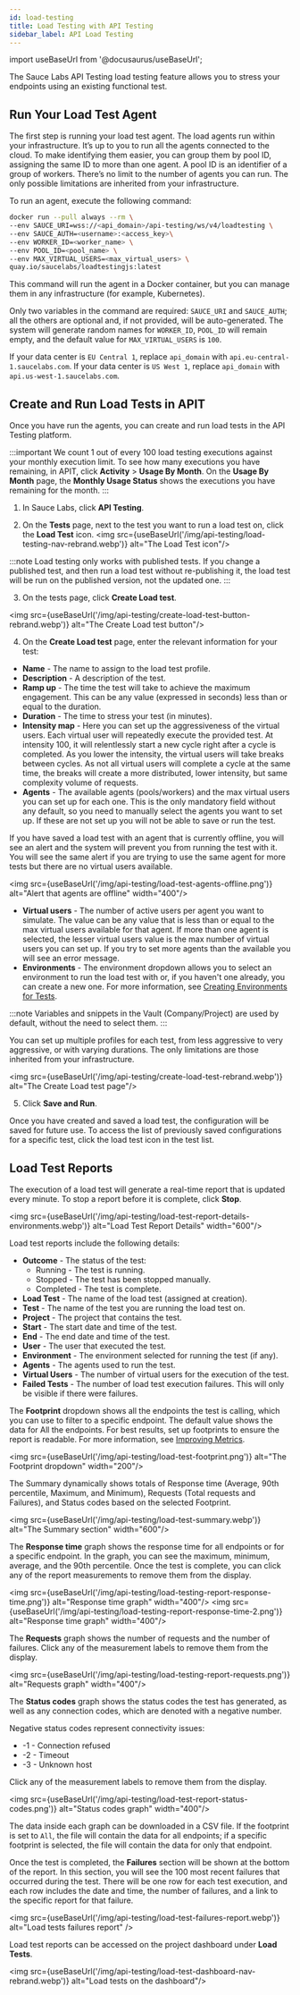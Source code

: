 ```yaml
---
id: load-testing
title: Load Testing with API Testing
sidebar_label: API Load Testing
---
```


import useBaseUrl from '@docusaurus/useBaseUrl';

The Sauce Labs API Testing load testing feature allows you to stress your endpoints using an existing functional test.

## Run Your Load Test Agent

The first step is running your load test agent. The load agents run within your infrastructure. It’s up to you to run all the agents connected to the cloud. To make identifying them easier, you can group them by pool ID, assigning the same ID to more than one agent. A pool ID is an identifier of a group of workers. There’s no limit to the number of agents you can run. The only possible limitations are inherited from your infrastructure.

To run an agent, execute the following command:

```bash
docker run --pull always --rm \
--env SAUCE_URI=wss://<api_domain>/api-testing/ws/v4/loadtesting \
--env SAUCE_AUTH=<username>:<access_key>\
--env WORKER_ID=<worker_name> \
--env POOL_ID=<pool_name> \
--env MAX_VIRTUAL_USERS=<max_virtual_users> \
quay.io/saucelabs/loadtestingjs:latest
```

This command will run the agent in a Docker container, but you can manage them in any infrastructure (for example, Kubernetes).

Only two variables in the command are required: `SAUCE_URI` and `SAUCE_AUTH`; all the others are optional and, if not provided, will be auto-generated. The system will generate random names for `WORKER_ID`, `POOL_ID` will remain empty, and the default value for `MAX_VIRTUAL_USERS` is `100`.

If your data center is `EU Central 1`, replace `api_domain` with `api.eu-central-1.saucelabs.com`. If your data center is `US West 1`, replace `api_domain` with `api.us-west-1.saucelabs.com`.

## Create and Run Load Tests in APIT

Once you have run the agents, you can create and run load tests in the API Testing platform.

:::important
We count 1 out of every 100 load testing executions against your monthly execution limit. To see how many executions you have remaining, in APIT, click **Activity** > **Usage By Month**. On the **Usage By Month** page, the **Monthly Usage Status** shows the executions you have remaining for the month.
:::

1. In Sauce Labs, click **API Testing**.

2. On the **Tests** page, next to the test you want to run a load test on, click the **Load Test** icon.
   <img src={useBaseUrl('/img/api-testing/load-testing-nav-rebrand.webp')} alt="The Load Test icon"/>

:::note
Load testing only works with published tests. If you change a published test, and then run a load test without re-publishing it, the load test will be run on the published version, not the updated one.
:::

3. On the tests page, click **Create Load test**.

<img src={useBaseUrl('/img/api-testing/create-load-test-button-rebrand.webp')} alt="The Create Load test button"/>

4. On the **Create Load test** page, enter the relevant information for your test:

- **Name** - The name to assign to the load test profile.
- **Description** - A description of the test.
- **Ramp up** - The time the test will take to achieve the maximum engagement. This can be any value (expressed in seconds) less than or equal to the duration.
- **Duration** - The time to stress your test (in minutes).
- **Intensity map** - Here you can set up the aggressiveness of the virtual users. Each virtual user will repeatedly execute the provided test. At intensity 100, it will relentlessly start a new cycle right after a cycle is completed. As you lower the intensity, the virtual users will take breaks between cycles. As not all virtual users will complete a cycle at the same time, the breaks will create a more distributed, lower intensity, but same complexity volume of requests.
- **Agents** - The available agents (pools/workers) and the max virtual users you can set up for each one. This is the only mandatory field without any default, so you need to manually select the agents you want to set up. If these are not set up you will not be able to save or run the test.

If you have saved a load test with an agent that is currently offline, you will see an alert and the system will prevent you from running the test with it. You will see the same alert if you are trying to use the same agent for more tests but there are no virtual users available.

<img src={useBaseUrl('/img/api-testing/load-test-agents-offline.png')} alt="Alert that agents are offline" width="400"/>

- **Virtual users** - The number of active users per agent you want to simulate. The value can be any value that is less than or equal to the max virtual users available for that agent. If more than one agent is selected, the lesser virtual users value is the max number of virtual users you can set up. If you try to set more agents than the available you will see an error message.
- **Environments** - The environment dropdown allows you to select an environment to run the load test with or, if you haven't one already, you can create a new one.
  For more information, see [Creating Environments for Tests](/api-testing/environments/).

:::note
Variables and snippets in the Vault (Company/Project) are used by default, without the need to select them.
:::

You can set up multiple profiles for each test, from less aggressive to very aggressive, or with varying durations. The only limitations are those inherited from your infrastructure.

<img src={useBaseUrl('/img/api-testing/create-load-test-rebrand.webp')} alt="The Create Load test page"/>

5. Click **Save and Run**.

Once you have created and saved a load test, the configuration will be saved for future use. To access the list of previously saved configurations for a specific test, click the load test icon in the test list.

## Load Test Reports

The execution of a load test will generate a real-time report that is updated every minute. To stop a report before it is complete, click **Stop**.

<img src={useBaseUrl('/img/api-testing/load-test-report-details-environments.webp')} alt="Load Test Report Details" width="600"/>

Load test reports include the following details:

- **Outcome** - The status of the test:
  - Running - The test is running.
  - Stopped - The test has been stopped manually.
  - Completed - The test is complete.
- **Load Test** - The name of the load test (assigned at creation).
- **Test** - The name of the test you are running the load test on.
- **Project** - The project that contains the test.
- **Start** - The start date and time of the test.
- **End** - The end date and time of the test.
- **User** - The user that executed the test.
- **Environment** - The environment selected for running the test (if any).
- **Agents** - The agents used to run the test.
- **Virtual Users** - The number of virtual users for the execution of the test.
- **Failed Tests** - The number of load test execution failures. This will only be visible if there were failures.

The **Footprint** dropdown shows all the endpoints the test is calling, which you can use to filter to a specific endpoint. The default value shows the data for All the endpoints. For best results, set up footprints to ensure the report is readable. For more information, see [Improving Metrics](/api-testing/composer#improving-metrics).

<img src={useBaseUrl('/img/api-testing/load-test-footprint.png')} alt="The Footprint dropdown" width="200"/>

The Summary dynamically shows totals of Response time (Average, 90th percentile, Maximum, and Minimum), Requests (Total requests and Failures), and Status codes based on the selected Footprint.

<img src={useBaseUrl('/img/api-testing/load-test-summary.webp')} alt="The Summary section" width="600"/>

The **Response time** graph shows the response time for all endpoints or for a specific endpoint. In the graph, you can see the maximum, minimum, average, and the 90th percentile. Once the test is complete, you can click any of the report measurements to remove them from the display.

<img src={useBaseUrl('/img/api-testing/load-testing-report-response-time.png')} alt="Response time graph" width="400"/>
<img src={useBaseUrl('/img/api-testing/load-testing-report-response-time-2.png')} alt="Response time graph" width="400"/>

The **Requests** graph shows the number of requests and the number of failures. Click any of the measurement labels to remove them from the display.

<img src={useBaseUrl('/img/api-testing/load-testing-report-requests.png')} alt="Requests graph" width="400"/>

The **Status codes** graph shows the status codes the test has generated, as well as any connection codes, which are denoted with a negative number.

Negative status codes represent connectivity issues:

- -1 - Connection refused
- -2 - Timeout
- -3 - Unknown host

Click any of the measurement labels to remove them from the display.

<img src={useBaseUrl('/img/api-testing/load-test-report-status-codes.png')} alt="Status codes graph" width="400"/>

The data inside each graph can be downloaded in a CSV file. If the footprint is set to `All`, the file will contain the data for all endpoints; if a specific footprint is selected, the file will contain the data for only that endpoint.

Once the test is completed, the **Failures** section will be shown at the bottom of the report. In this section, you will see the 100 most recent failures that occurred during the test. There will be one row for each test execution, and each row includes the date and time, the number of failures, and a link to the specific report for that failure.

<img src={useBaseUrl('/img/api-testing/load-test-failures-report.webp')} alt="Load tests failures report" />

Load test reports can be accessed on the project dashboard under **Load Tests**.

<img src={useBaseUrl('/img/api-testing/load-test-dashboard-nav-rebrand.webp')} alt="Load tests on the dashboard"/>
